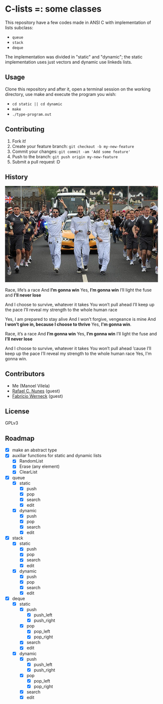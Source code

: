 # C-lists =: some classes 

This repository have a few codes made in ANSI C with implementation of lists subclass:
  * `queue`
  * `stack`
  * `deque`

The implementation was divided in "static" and "dynamic"; the static implementation uses just vectors and dynamic use linkeds lists.

## Usage

Clone this repository and after it, open a terminal session on the working directory, use make and execute the program you wish:
  
  * `cd static || cd dynamic`
  * `make`
  * `./type-program.out`

## Contributing

1. Fork it!
2. Create your feature branch: `git checkout -b my-new-feature`
3. Commit your changes: `git commit -am 'Add some feature'`
4. Push to the branch: `git push origin my-new-feature`
5. Submit a pull request :D

## History

![my-delicious-state](survival.jpg)

Race, life’s a race
And **I’m gonna win**
Yes, **I’m gonna win**
I’ll light the fuse and **I’ll never lose**

And I choose to survive, whatever it takes
You won’t pull ahead
I’ll keep up the pace
I’ll reveal my strength to the whole human race

Yes, I am prepared to stay alive
And I won’t forgive, vengeance is mine
And **I won’t give in, because I choose to thrive**
Yes, **I'm gonna win**.

Race, it’s a race
And **I’m gonna win**
Yes, **I’m gonna win**
I’ll light the fuse and **I’ll never lose**

And I choose to survive, whatever it takes
You won’t pull ahead ’cause I’ll keep up the pace
I’ll reveal my strength to the whole human race
Yes, I'm gonna win.


## Contributors
  * Me (Manoel Vilela)
  * [Rafael C. Nunes](https://github.com/rafaelcn) (guest)
  * [Fabrício Werneck](https://github.com/Fawers) (guest)

## License

GPLv3

## Roadmap
  - [X] make an abstract type
  - [X] auxiliar functions for static and dynamic lists
    - [X] RandomList
    - [X] Erase (any element)
    - [X] ClearList
  - [X] queue
    - [X] static
      - [X] push
      - [X] pop
      - [X] search
      - [X] edit
    - [X] dynamic
      - [X] push
      - [X] pop
      - [X] search
      - [X] edit
  - [X] stack
    - [X] static
      - [X] push
      - [X] pop
      - [X] search
      - [X] edit
    - [X] dynamic
      - [X] push
      - [X] pop
      - [X] search
      - [X] edit
  - [x] deque
    - [X] static
      - [X] push
        - [X] push_left
        - [X] push_right
      - [X] pop
        - [X] pop_left
        - [X] pop_right
      - [X] search
      - [X] edit
    - [X] dynamic
      - [X] push
        - [X] push_left
        - [X] push_right
      - [X] pop
        - [X] pop_left
        - [X] pop_right
      - [X] search
      - [X] edit
